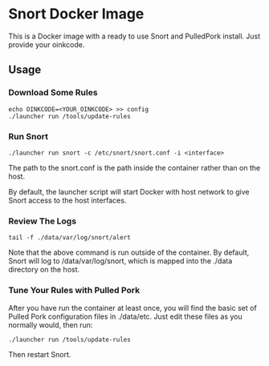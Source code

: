 # Snort Docker Image

This is a Docker image with a ready to use Snort and PulledPork
install.  Just provide your oinkcode.

## Usage

### Download Some Rules

```
echo OINKCODE=<YOUR_OINKCODE> >> config
./launcher run /tools/update-rules
```

### Run Snort

```
./launcher run snort -c /etc/snort/snort.conf -i <interface>
```

The path to the snort.conf is the path inside the container rather
than on the host.

By default, the launcher script will start Docker with host network to
give Snort access to the host interfaces.


### Review The Logs

```
tail -f ./data/var/log/snort/alert
```

Note that the above command is run outside of the container. By
default, Snort will log to /data/var/log/snort, which is mapped into
the ./data directory on the host.

### Tune Your Rules with Pulled Pork

After you have run the container at least once, you will find the
basic set of Pulled Pork configuration files in ./data/etc.  Just edit
these files as you normally would, then run:

```
./launcher run /tools/update-rules
```

Then restart Snort.
